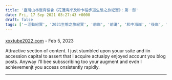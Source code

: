 ```yaml
---
title: '臺灣山林復育協會《花蓮海岸及砂卡礑步道生態之旅紀實》：第一部'
date: Fri, 17 Sep 2021 03:27:43 +0000
draft: false
tags: ['－活動紀實', '2021生態之旅紀實', '前岸', '前灘', '和中海岸', '後岸', '後灘', '木麻黃', '生態之旅', '生態教育', '生態紀實', '紀實', '花蓮砂卡礑', '通霄', '通霄海岸', '造林', '黃槿']
---
```



#### 
[xxxtube2022.com](https://xxxtube2022.com/v/tube1171678513 "berniececocks@gawab.com") - <time datetime="2023-02-10 15:49:18">Feb 5, 2023</time>

Attractive section of content. I just stumbled upon youur ssite and iin accession capital to assert that I acquire actualpy enjoyed account you blog posts. Anyway I'll bee subsscribing too your augment and evdn I achievemenjt you access onsistently rapidly.
<hr />
